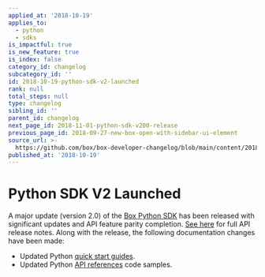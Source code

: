 ```yaml
---
applied_at: '2018-10-19'
applies_to:
  - python
  - sdks
is_impactful: true
is_new_feature: true
is_index: false
category_id: changelog
subcategory_id: ''
id: 2018-10-19-python-sdk-v2-launched
rank: null
total_steps: null
type: changelog
sibling_id: ''
parent_id: changelog
next_page_id: 2018-11-01-python-sdk-v200-release
previous_page_id: 2018-09-27-new-box-open-with-sidebar-ui-element
source_url: >-
  https://github.com/box/box-developer-changelog/blob/main/content/2018/10-19-python-sdk-v2-launched.md
published_at: '2018-10-19'
---
```

# Python SDK V2 Launched

A major update (version 2.0) of the [Box Python SDK][python_sdk_v2] has been
released with significant updates and API feature parity completion.
[See here][python_sdk_v2_release_notes] for full API release notes. Along with
the release, the following documentation changes have been made:

* Updated Python [quick start guides](guide://).
* Updated Python [API references](endpoint://) code samples.

[python_sdk_v2]: https://github.com/box/box-python-sdk

[python_sdk_v2_release_notes]: https://github.com/box/box-python-sdk/releases/tag/v2.0.0
